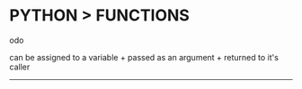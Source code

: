 # PYTHON > FUNCTIONS

odo 

can be assigned to a variable + passed as an argument + returned to it's caller


- - -
